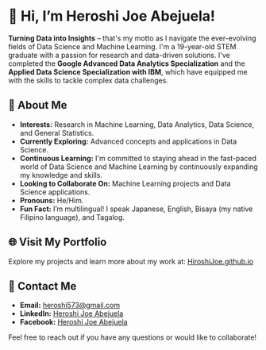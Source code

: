 # 👋 Hi, I’m Heroshi Joe Abejuela!

**Turning Data into Insights** – that's my motto as I navigate the ever-evolving fields of Data Science and Machine Learning. I'm a 19-year-old STEM graduate with a passion for research and data-driven solutions. I've completed the **Google Advanced Data Analytics Specialization** and the **Applied Data Science Specialization with IBM**, which have equipped me with the skills to tackle complex data challenges.

## 👀 About Me
- **Interests:** Research in Machine Learning, Data Analytics, Data Science, and General Statistics.
- **Currently Exploring:** Advanced concepts and applications in Data Science.
- **Continuous Learning:** I'm committed to staying ahead in the fast-paced world of Data Science and Machine Learning by continuously expanding my knowledge and skills.
- **Looking to Collaborate On:** Machine Learning projects and Data Science applications.
- **Pronouns:** He/Him.
- **Fun Fact:** I’m multilingual! I speak Japanese, English, Bisaya (my native Filipino language), and Tagalog.

## 🌐 Visit My Portfolio
Explore my projects and learn more about my work at: [HiroshiJoe.github.io](https://HiroshiJoe.github.io)

## 💼 Contact Me
- **Email:** [heroshi573@gmail.com](mailto:heroshi573@gmail.com)
- **LinkedIn:** [Heroshi Joe Abejuela](https://www.linkedin.com/in/heroshi-joe-abejuela-513413314)
- **Facebook:** [Heroshi Joe Abejuela](https://www.facebook.com/heroshi.joe.abejuela)

Feel free to reach out if you have any questions or would like to collaborate!

<!---
HiroshiJoe/HiroshiJoe is a ✨ special ✨ repository because its `README.md` (this file) appears on your GitHub profile.
You can click the Preview link to take a look at your changes.
--->
